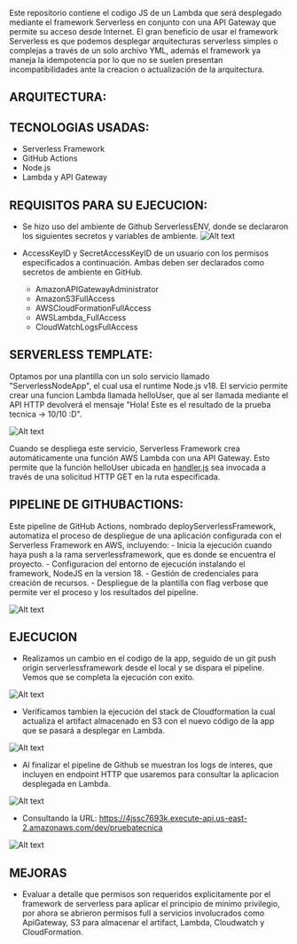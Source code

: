 Este repositorio contiene el codigo JS de un Lambda que será desplegado mediante el framework Serverless en conjunto con una API Gateway que permite su acceso desde Internet.
El gran beneficio de usar el framework Serverless es que podemos desplegar arquitecturas serverless simples o complejas a través de un solo archivo YML, además el framework ya maneja la idempotencia por lo que no se suelen presentan incompatibilidades ante la creacion o actualización de la arquitectura.
## ARQUITECTURA:

## TECNOLOGIAS USADAS:
- Serverless Framework
- GitHub Actions
- Node.js
- Lambda y API Gateway

## REQUISITOS PARA SU EJECUCION:

- Se hizo uso del ambiente de Github ServerlessENV, donde se declararon los siguientes secretos y variables de ambiente.
![Alt text](static/image.png)

- AccessKeyID y SecretAccessKeyID de un usuario con los permisos especificados a continuación. Ambas deben ser declarados como secretos de ambiente en GitHub.
    - AmazonAPIGatewayAdministrator
    - AmazonS3FullAccess
    - AWSCloudFormationFullAccess
    - AWSLambda_FullAccess
    - CloudWatchLogsFullAccess

## SERVERLESS TEMPLATE:
Optamos por una plantilla con un solo servicio llamado "ServerlessNodeApp", el cual usa el runtime Node.js v18.
El servicio permite crear una funcion Lambda llamada helloUser, que al ser llamada mediante el API HTTP devolverá el mensaje "Hola! Este es el resultado de la prueba tecnica -> 10/10 :D".


![Alt text](static/image-1.png)

Cuando se despliega este servicio, Serverless Framework crea automáticamente una función AWS Lambda con una API Gateway. Esto permite que la función helloUser ubicada en [handler.js](https://github.com/milunadev/PruebaTecnica_p1/blob/serverlessframework/aplicacion/handler.js) sea invocada a través de una solicitud HTTP GET en la ruta especificada.

## PIPELINE DE GITHUBACTIONS:
Este pipeline de GitHub Actions, nombrado deployServerlessFramework, automatiza el proceso de despliegue de una aplicación configurada con el Serverless Framework en AWS, incluyendo:
    - Inicia la ejecución cuando haya push a la rama serverlessframework, que es donde se encuentra el proyecto.
    - Configuracion del entorno de ejecución instalando el framework, NodeJS en la version 18.
    - Gestión de credenciales para creación de recursos.
    - Despliegue de la plantilla con flag verbose que permite ver el proceso y los resultados del pipeline.

![Alt text](static/image-2.png)

## EJECUCION
- Realizamos un cambio en el codigo de la app, seguido de un git push origin serverlessframework desde el local y se dispara el pipeline. Vemos que se completa la ejecución con exito.

![Alt text](static/pipeline.png)

- Verificamos tambien la ejecución del stack de Cloudformation la cual actualiza el artifact almacenado en S3 con el nuevo código de la app que se pasará a desplegar en Lambda.

![Alt text](static/cloudf.png)

- Al finalizar el pipeline de Github se muestran los logs de interes, que incluyen en endpoint HTTP que usaremos para consultar la aplicacion desplegada en Lambda.

![Alt text](static/url.png)
- Consultando la URL:  https://4jssc7693k.execute-api.us-east-2.amazonaws.com/dev/pruebatecnica

![Alt text](static/WEB.png)
## MEJORAS
- Evaluar a detalle que permisos son requeridos explicitamente por el framework de serverless para aplicar el principio de minimo privilegio, por ahora se abrieron permisos full a servicios involucrados como ApiGateway, S3 para almacenar el artifact, Lambda, Cloudwatch y CloudFormation.
